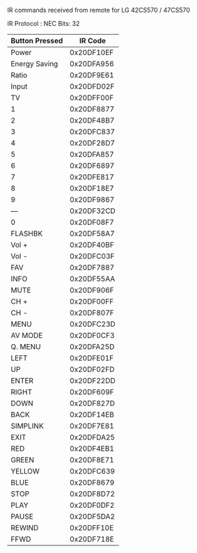IR commands received from remote for LG 42CS570 / 47CS570

IR Protocol : NEC
Bits: 32

Button Pressed | IR Code
-------------- | -------
Power | 0x20DF10EF
Energy Saving | 0x20DFA956
Ratio | 0x20DF9E61
Input | 0x20DFD02F
TV | 0x20DFF00F
1 | 0x20DF8877
2 | 0x20DF48B7
3 | 0x20DFC837
4 | 0x20DF28D7
5 | 0x20DFA857
6 | 0x20DF6897
7 | 0x20DFE817
8 | 0x20DF18E7
9 | 0x20DF9867
&mdash; | 0x20DF32CD
0 | 0x20DF08F7
FLASHBK | 0x20DF58A7
Vol + | 0x20DF40BF
Vol - | 0x20DFC03F
FAV | 0x20DF7887
INFO | 0x20DF55AA
MUTE | 0x20DF906F
CH + | 0x20DF00FF
CH - | 0x20DF807F
MENU | 0x20DFC23D
AV MODE | 0x20DF0CF3
Q. MENU | 0x20DFA25D
LEFT | 0x20DFE01F
UP | 0x20DF02FD
ENTER | 0x20DF22DD
RIGHT | 0x20DF609F
DOWN | 0x20DF827D
BACK | 0x20DF14EB
SIMPLINK | 0x20DF7E81
EXIT | 0x20DFDA25
RED | 0x20DF4EB1
GREEN | 0x20DF8E71
YELLOW | 0x20DFC639
BLUE | 0x20DF8679
STOP | 0x20DF8D72
PLAY | 0x20DF0DF2
PAUSE | 0x20DF5DA2
REWIND | 0x20DFF10E
FFWD | 0x20DF718E